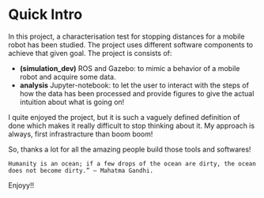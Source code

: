 # Quick Intro

In this project, a characterisation test for stopping distances for a mobile robot has been studied. The project uses different software components to achieve that given goal. The project is consists of:
-  **(simulation_dev)** ROS and Gazebo: to mimic a behavior of a mobile robot and acquire some data. 
-  **analysis** Jupyter-notebook: to let the user to interact with the steps of how the data has been processed and provide figures to give the actual intuition about what is going on! 

I quite enjoyed the project, but it is such a vaguely defined definition of done which makes it really difficult to stop thinking about it. My approach is always, first infrastracture than boom boom!

So, thanks a lot for all the amazing people build those tools and softwares! 

```
Humanity is an ocean; if a few drops of the ocean are dirty, the ocean does not become dirty.” – Mahatma Gandhi.
```

Enjoyy!! 
